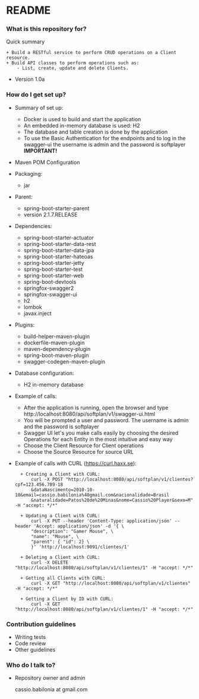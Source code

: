 # README #

### What is this repository for? ###

Quick summary

	+ Build a RESTful service to perform CRUD operations on a Client resource.
	+ Build API classes to perform operations such as:
		- List, create, update and delete Clients.

* Version 1.0a

### How do I get set up? ###

* Summary of set up:

	+ Docker is used to build and start the application
	+ An embedded in-memory database is used: H2
	+ The database and table creation is done by the application
	+ To use the Basic Authentication for the endpoints and to log in the swagger-ui the username is admin and the password is softplayer **IMPORTANT!**

* Maven POM Configuration

* Packaging:

	+ jar

* Parent:

	+ spring-boot-starter-parent
	+ version 2.1.7.RELEASE

* Dependencies:

	+ spring-boot-starter-actuator
	+ spring-boot-starter-data-rest
	+ spring-boot-starter-data-jpa
	+ spring-boot-starter-hateoas
	+ spring-boot-starter-jetty
	+ spring-boot-starter-test
	+ spring-boot-starter-web
	+ spring-boot-devtools
	+ springfox-swagger2
	+ springfox-swagger-ui
	+ h2
	+ lombok
	+ javax.inject

* Plugins:

	+ build-helper-maven-plugin
	+ dockerfile-maven-plugin
	+ maven-dependency-plugin
	+ spring-boot-maven-plugin
	+ swagger-codegen-maven-plugin

* Database configuration:

	+ H2 in-memory database

* Example of calls:

	+ After the application is running, open the browser and type http://localhost:8080/api/softplan/v1/swagger-ui.html
	+ You will be prompted a user and password. The username is admin and the password is softplayer
	+ Swagger UI let's you make calls easily by choosing the desired Operations for each Entity in the most intuitive and easy way
	+ Choose the Client Resource for Client operations
	+ Choose the Source Resource for source URL

* Example of calls with CURL (https://curl.haxx.se):

		+ Creating a Client with CURL:
			curl -X POST "http://localhost:8080/api/softplan/v1/clientes?cpf=123.456.789-18
			&dataNascimento=2010-10-10&email=cassio.babilonia%40gmail.com&nacionalidade=Brasil
			&naturalidade=Patos%20de%20Minas&nome=Cassio%20Player&sexo=M" -H "accept: */*"

		+ Updating a Client with CURL:
			curl -X PUT --header 'Content-Type: application/json' --header 'Accept: application/json' -d '{ \ 
			"description": "Gamer Mouse", \ 
			"name": "Mouse", \ 
			"parent": { "id": 2} \ 
			}' 'http://localhost:9091/clientes/1'

		+ Deleting a Client with CURL:
			curl -X DELETE "http://localhost:8080/api/softplan/v1/clientes/1" -H "accept: */*"

		+ Getting all Clients with CURL:
			curl -X GET "http://localhost:8080/api/softplan/v1/clientes" -H "accept: */*"

		+ Getting a Client by ID with CURL:
			curl -X GET "http://localhost:8080/api/softplan/v1/clientes/1" -H "accept: */*"

### Contribution guidelines ###

* Writing tests
* Code review
* Other guidelines

### Who do I talk to? ###

* Repository owner and admin

	cassio.babilonia at gmail.com

